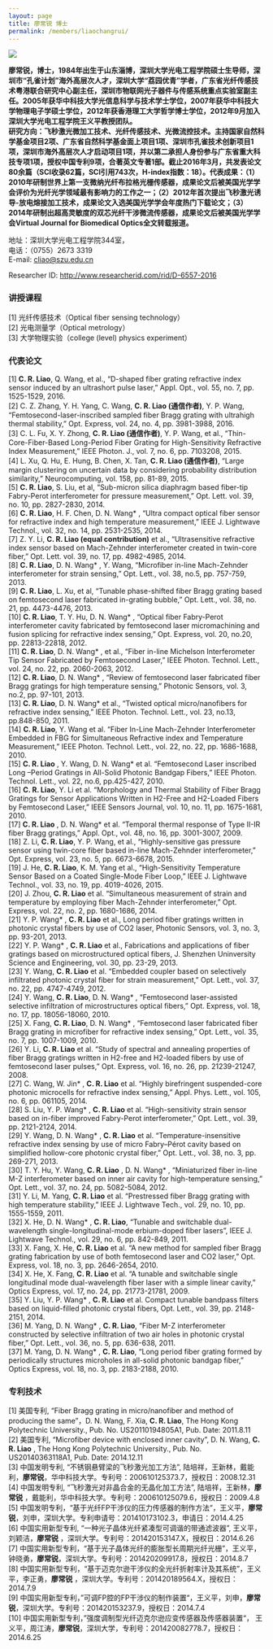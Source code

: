```yaml
---
layout: page
title: 廖常锐 博士
permalink: /members/liaochangrui/
---
```


<a href="{{ site.baseurl }}/members/liaochangrui/">
<img class="member-avatar" src="{{ site.baseurl }}/images/liaochangrui-92x128.jpg">
</a>

**廖常锐，博士，1984年出生于山东淄博，深圳大学光电工程学院硕士生导师，深圳市“孔雀计划”海外高层次人才，深圳大学“荔园优青”学者，广东省光纤传感技术粤港联合研究中心副主任，深圳市物联网光子器件与传感系统重点实验室副主任。2005年获华中科技大学光信息科学与技术学士学位，2007年获华中科技大学物理电子学硕士学位，2012年获香港理工大学哲学博士学位，2012年9月加入深圳大学光电工程学院王义平教授团队。**<br/>
**研究方向：飞秒激光微加工技术、光纤传感技术、光微流控技术。主持国家自然科学基金项目2项、广东省自然科学基金面上项目1项、深圳市孔雀技术创新项目1项，深圳市海外高层次人才启动项目1项，并以第二承担人身份参与广东省重大科技专项1项，授权中国专利9项，合著英文专著1部。截止2016年3月，共发表论文80余篇（SCI收录62篇，SCI引用743次，H-index指数：18）。代表成果：（1）2010年研制世界上第一支微纳光纤布拉格光栅传感器，成果论文后被美国光学学会评价为光纤光学领域最有影响力的工作之一；（2）2012年首次提出飞秒激光诱导-放电熔接加工技术，成果论文入选美国光学学会年度热门下载论文；（3）2014年研制出超高灵敏度的双芯光纤干涉微流传感器，成果论文后被美国光学学会Virtual Journal for Biomedical Optics全文转载报道。**<br/>

地址：深圳大学光电工程学院344室，<br/>
电话：（0755）2673 3319<br/>
E-mail: cliao@szu.edu.cn <br/>

Researcher ID: http://www.researcherid.com/rid/D-6557-2016



###  <strong><font face="楷体">讲授课程</font></strong>

[1] 光纤传感技术（Optical fiber sensing technology）<br/>
[2] 光电测量学（Optical metrology）<br/>
[3] 大学物理实验（college (level) physics experiment）<br/>

###  <strong><font face="楷体">代表论文</font></strong>

[1]	**C. R. Liao**, Q. Wang, et al., “D-shaped fiber grating refractive index sensor induced by an ultrashort pulse laser,” Appl. Opt., vol. 55, no. 7, pp. 1525-1529, 2016.<br/>
[2]	C. Z. Zhang, Y. H. Yang, C. Wang, **C. R. Liao (通信作者)**, Y. P. Wang, “Femtosecond-laser-inscribed sampled fiber Bragg grating with ultrahigh thermal stability,” Opt. Express, vol. 24, no. 4, pp. 3981-3988, 2016.<br/>
[3]	C. L. Fu, X. Y. Zhong, **C. R. Liao (通信作者)**, Y. P. Wang, et al., “Thin-Core-Fiber-Based Long-Period Fiber Grating for High-Sensitivity Refractive Index Measurement,” IEEE Photon. J., vol. 7, no. 6, pp. 7103208, 2015.<br/>
[4]	L. Xu, Q. Hu, E. Hung, B. Chen, X. Tan, **C. R. Liao (通信作者)**, “Large margin clustering on uncertain data by considering probability distribution similarity,” Neurocomputing, vol. 158, pp. 81-89, 2015. <br/>
[5]	**C. R. Liao**, S. Liu, et al, “Sub-micron silica diaphragm based fiber-tip Fabry-Perot interferometer for pressure measurement,” Opt. Lett. vol. 39, no. 10, pp. 2827-2830, 2014. <br/>
[6]	**C. R. Liao**, H. F. Chen, D. N. Wang* , “Ultra compact optical fiber sensor for refractive index and high temperature measurement,” IEEE J. Lightwave Technol., vol. 32, no. 14, pp. 2531-2535, 2014.<br/>
[7]	Z. Y. Li, **C. R. Liao (equal contribution)** et al., “Ultrasensitive refractive index sensor based on Mach-Zehnder interferometer created in twin-core fiber,” Opt. Lett. vol. 39, no. 17, pp. 4982-4985, 2014.<br/>
[8]	**C. R. Liao**, D. N. Wang* , Y. Wang, “Microfiber in-line Mach-Zehnder interferometer for strain sensing,” Opt. Lett., vol. 38, no.5, pp. 757-759, 2013.<br/> 
[9]	**C. R. Liao**, L. Xu, et al, “Tunable phase-shifted fiber Bragg grating based on femtosecond laser fabricated in-grating bubble,” Opt. Lett., vol. 38, no. 21, pp. 4473-4476, 2013. <br/>
[10] **C. R. Liao**, T. Y. Hu, D. N. Wang* , “Optical fiber Fabry-Perot interferometer cavity fabricated by femtosecond laser micromachining and fusion splicing for refractive index sensing,” Opt. Express, vol. 20, no.20, pp. 22813-22818, 2012.<br/> 
[11] **C. R. Liao**, D. N. Wang* , et al., “Fiber in-line Michelson Interferometer Tip Sensor Fabricated by Femtosecond Laser,” IEEE Photon. Technol. Lett., vol. 24, no. 22, pp. 2060-2063, 2012. <br/>
[12] **C. R. Liao**, D. N. Wang* , “Review of femtosecond laser fabricated fiber Bragg gratings for high temperature sensing,” Photonic Sensors, vol. 3, no.2, pp. 97-101, 2013.<br/>
[13] **C. R. Liao**, D. N. Wang* et al., “Twisted optical micro/nanofibers for refractive index sensing,” IEEE Photon. Technol. Lett., vol. 23, no.13, pp.848-850, 2011.<br/>
[14] **C. R. Liao**, Y. Wang et al. “Fiber In-Line Mach-Zehnder Interferometer Embedded in FBG for Simultaneous Refractive index and Temperature Measurement,” IEEE Photon. Technol. Lett., vol. 22, no. 22, pp. 1686-1688, 2010.<br/> 
[15] **C. R. Liao** , Y. Wang, D. N. Wang* et al. “Femtosecond Laser inscribed Long –Period Gratings in All-Solid Photonic Bandgap Fibers,” IEEE Photon. Technol. Lett., vol. 22, no.6, pp.425-427, 2010. <br/>
[16] **C. R. Liao**, Y. Li et al. “Morphology and Thermal Stability of Fiber Bragg Gratings for Sensor Applications Written in H2-Free and H2-Loaded Fibers by Femtosecond Laser,” IEEE Sensors Journal, vol. 10, no. 11, pp. 1675-1681, 2010.<br/> 
[17] **C. R. Liao** , D. N. Wang* et al. “Temporal thermal response of Type II-IR fiber Bragg gratings,” Appl. Opt., vol. 48, no. 16, pp. 3001-3007, 2009. <br/>
[18] Z. Li, **C. R. Liao**, Y. P. Wang, et al., “Highly-sensitive gas pressure sensor using twin-core fiber based in-line Mach-Zehnder interferometer,” Opt. Express, vol. 23, no. 5, pp. 6673-6678, 2015.<br/>
[19] J. He, **C. R. Liao**, K. M. Yang et al., “High-Sensitivity Temperature Sensor Based on a Coated Single-Mode Fiber Loop,” IEEE J. Lightwave Technol., vol. 33, no. 19, pp. 4019-4026, 2015.<br/>
[20] J. Zhou, **C. R. Liao** et al. “Simultaneous measurement of strain and temperature by employing fiber Mach-Zehnder interferometer,” Opt. Express, vol. 22, no. 2, pp. 1680-1686, 2014. <br/>
[21] Y. P. Wang* , **C. R. Liao** et al., Long period fiber gratings written in photonic crystal fibers by use of CO2 laser, Photonic Sensors, vol. 3, no. 3, pp. 93-201, 2013.<br/>
[22] Y. P. Wang* , **C. R. Liao** et al., Fabrications and applications of fiber gratings based on microstructured optical fibers, J. Shenzhen Uninversity Science and Engineering, vol. 30, pp. 23-29, 2013.<br/>
[23] Y. Wang, **C. R. Liao** et al. “Embedded coupler based on selectively infiltrated photonic crystal fiber for strain measurement,” Opt. Lett., vol. 37, no. 22, pp. 4747-4749, 2012. <br/>
[24] Y. Wang, **C. R. Liao**, D. N. Wang* , “Femtosecond laser-assisted selective infiltration of microstructures optical fibers,” Opt. Express, vol. 18, no. 17, pp. 18056-18060, 2010. <br/>
[25] X. Fang, **C. R. Liao**, D. N. Wang* , “Femtosecond laser fabricated fiber Bragg grating in microfiber for refractive index sensing,” Opt. Lett., vol. 35, no. 7, pp. 1007-1009, 2010. <br/>
[26] Y. Li, **C. R. Liao** et al. “Study of spectral and annealing properties of fiber Bragg gratings written in H2-free and H2-loaded fibers by use of femtosecond laser pulses,” Opt. Express, vol. 16, no. 26, pp. 21239-21247, 2008.<br/> 
[27] C. Wang, W. Jin* , **C. R. Liao** et al. “Highly birefringent suspended-core photonic microcells for refractive index sensing,” Appl. Phys. Lett., vol. 105, no. 6, pp. 061105, 2014.<br/>
[28] S. Liu, Y. P. Wang* , **C. R. Liao** et al. “High-sensitivity strain sensor based on in-fiber improved Fabry-Perot interferometer,” Opt. Lett., vol. 39, pp. 2121-2124, 2014.<br/>
[29] Y. Wang, D. N. Wang* , **C. R. Liao** et al. “Temperature-insensitive refractive index sensing by use of micro Fabry–Pérot cavity based on simplified hollow-core photonic crystal fiber,” Opt. Lett., vol. 38, no. 3, pp. 269-271, 2013. <br/>
[30] T. Y. Hu, Y. Wang, **C. R. Liao** , D. N. Wang* , “Miniaturized fiber in-line M-Z interferometer based on inner air cavity for high-temperature sensing,” Opt. Lett., vol. 37, no. 24, pp. 5082-5084, 2012. <br/>
[31] Y. Li, M. Yang, **C. R. Liao** et al. “Prestressed fiber Bragg grating with high temperature stability,” IEEE J. Lightwave Tech., vol. 29, no. 10, pp. 1555-1559, 2011. <br/>
[32] X. He, D. N. Wang* , **C. R. Liao**, “Tunable and switchable dual-wavelength single-longitudinal-mode erbium-doped fiber lasers”, IEEE J. Lightwave Technol., vol. 29, no. 6, pp. 842-849, 2011. <br/>
[33] X. Fang, X. He, **C. R. Liao** et al. “A new method for sampled fiber Bragg grating fabrication by use of both femtosecond laser and CO2 laser,” Opt. Express, vol. 18, no. 3, pp. 2646-2654, 2010. <br/>
[34] X. He, X. Fang, **C. R. Liao** et al. “A tunable and switchable single longitudinal mode dual-wavelength fiber laser with a simple linear cavity,” Optics Express, vol. 17, no. 24, pp. 21773-21781, 2009. <br/>
[35] Y. Liu, Y. P. Wang* , **C. R. Liao** et al. Compact tunable bandpass filters based on liquid-filled photonic crystal fibers, Opt. Lett., vol. 39, pp. 2148-2151, 2014.<br/>
[36] M. Yang, D. N. Wang* , **C. R. Liao**, “Fiber M-Z interferometer constructed by selective infiltration of two air holes in photonic crystal fiber,” Opt. Lett., vol. 36, no. 5, pp. 636-638, 2011. <br/>
[37] M. Yang, D. N. Wang* , **C. R. Liao**, “Long period fiber grating formed by periodically structures microholes in all-solid photonic bandgap fiber,” Optics Express, vol. 18, no. 3, pp. 2183-2188, 2010.<br/> 

###  <strong><font face="楷体">专利技术</font></strong>

[1]	美国专利, “Fiber Bragg grating in micro/nanofiber and method of producing the same”，D. N. Wang, F. Xia, **C. R. Liao**, The Hong Kong Polytechnic University., Pub. No. US20110194805A1, Pub. Date: 2011.8.11<br/> 
[2]	美国专利, “Microfiber device with enclosed inner cavity”, D. N. Wang, **C. R. Liao** , The Hong Kong Polytechnic University., Pub. No. US20140363118A1, Pub. Date: 2014.12.11<br/> 
[3]	中国发明专利, “不锈钢悬臂梁的飞秒激光加工方法”, 陆培祥，王新林，戴能利，**廖常锐**，华中科技大学。专利号：200610125373.7，授权日：2008.12.31<br/> 
[4]	中国发明专利, “飞秒激光对非晶合金的无晶化加工方法”,	陆培祥，王新林，**廖常锐** ，戴能利，华中科技大学。专利号：200610125079.6，授权日：2009.4.8<br/> 
[5]	中国发明专利，“基于光纤FP干涉仪的压力传感器的制作方法“，王义平，**廖常锐**，刘申，深圳大学。专利申请号：201410173102.3，申请日：2014.4.25<br/> 
[6]	中国实用新型专利, “一种光子晶体光纤紧凑型可调谐的带通滤波器”, 王义平，刘颖洁，**廖常锐** ，深圳大学。专利号：201420153147.X，授权日：2014.6.26<br/> 
[7]	中国实用新型专利，“基于光子晶体光纤的膨胀型长周期光纤光栅”，王义平，钟晓勇，**廖常锐**，深圳大学。专利号：201420209917.8，授权日：2014.8.7<br/> 
[8]	中国实用新型专利，“基于迈克尔逊干涉仪的全光纤折射率计及其系统”，王义平，李正勇，**廖常锐** ，深圳大学。专利号：201420189564.X，授权日：2014.7.9<br/> 
[9]	中国实用新型专利，”可调FP腔的FP干涉仪的制作装置“，王义平，刘申，**廖常锐**，深圳大学。专利号：201420153237.9，授权日：2014.7.4<br/> 
[10] 中国实用新型专利，”强度调制型光纤迈克尔逊应变传感器及传感器装置“，	王义平，周江涛，**廖常锐**，深圳大学，专利号：201420082778.7，授权日：2014.6.25<br/> 
